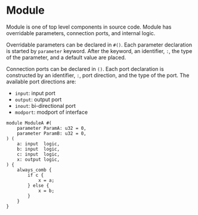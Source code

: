 # Module

Module is one of top level components in source code.
Module has overridable parameters, connection ports, and internal logic.

Overridable parameters can be declared in `#()`.
Each parameter declaration is started by `parameter` keyword.
After the keyword, an identifier, `:`, the type of the parameter, and a default value are placed.

Connection ports can be declared in `()`.
Each port declaration is constructed by an identifier, `:`, port direction, and the type of the port.
The available port directions are:

* `input`: input port
* `output`: output port
* `inout`: bi-directional port
* `modport`: modport of interface

```veryl,playground
module ModuleA #(
    parameter ParamA: u32 = 0,
    parameter ParamB: u32 = 0,
) (
    a: input  logic,
    b: input  logic,
    c: input  logic,
    x: output logic,
) {
    always_comb {
        if c {
            x = a;
        } else {
            x = b;
        }
    }
}
```
